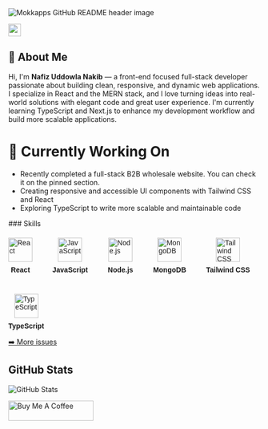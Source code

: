 <img src="https://i.ibb.co/rGjmk44k/Chat-GPT-Image-Jun-25-2025-02-40-41-AM.png" alt="Mokkapps GitHub README header image">
<p> <a href="https://www.linkedin.com/in/nafiz-uddowla-nakib-42a730335/"><img src="https://img.shields.io/badge/linkedin-%230077B5.svg?&style=for-the-badge&logo=linkedin&logoColor=white" height=25></a></p>
<h2>👋 About Me</h2>
  
<p>
  Hi, I'm <strong>Nafiz Uddowla Nakib</strong> — a front-end focused full-stack developer passionate about building clean, responsive, and dynamic web applications. I specialize in React and the MERN stack, and I love turning ideas into real-world solutions with elegant code and great user experience. I'm currently learning TypeScript and Next.js to enhance my development workflow and build more scalable applications.
</p>
<h1>🚀 Currently Working On</h1>
<ul>
  <li>Recently completed a full-stack B2B wholesale website. You can check it on the pinned section.</li>
  <li>Creating responsive and accessible UI components with Tailwind CSS and React</li>
  <li>Exploring TypeScript to write more scalable and maintainable code</li>
</ul>
### Skills

<div style="display: flex; gap: 40px; flex-wrap: wrap; margin-top: 20px; font-family: Arial, sans-serif;">
  <div style="display: flex; flex-direction: column; align-items: center; gap: 8px;">
    <img src="https://cdn.jsdelivr.net/gh/devicons/devicon/icons/react/react-original.svg" alt="React" width="48" height="48" />
    <span style="font-weight: bold;">React</span>
  </div>
  <div style="display: flex; flex-direction: column; align-items: center; gap: 8px;">
    <img src="https://cdn.jsdelivr.net/gh/devicons/devicon/icons/javascript/javascript-original.svg" alt="JavaScript" width="48" height="48" />
    <span style="font-weight: bold;">JavaScript</span>
  </div>
  <div style="display: flex; flex-direction: column; align-items: center; gap: 8px;">
    <img src="https://cdn.jsdelivr.net/gh/devicons/devicon/icons/nodejs/nodejs-original.svg" alt="Node.js" width="48" height="48" />
    <span style="font-weight: bold;">Node.js</span>
  </div>
  <div style="display: flex; flex-direction: column; align-items: center; gap: 8px;">
    <img src="https://cdn.jsdelivr.net/gh/devicons/devicon/icons/mongodb/mongodb-original.svg" alt="MongoDB" width="48" height="48" />
    <span style="font-weight: bold;">MongoDB</span>
  </div>
  <div style="display: flex; flex-direction: column; align-items: center; gap: 8px;">
    <img src="https://cdn.jsdelivr.net/gh/devicons/devicon/icons/tailwindcss/tailwindcss-plain.svg" alt="Tailwind CSS" width="48" height="48" />
    <span style="font-weight: bold;">Tailwind CSS</span>
  </div>
  <div style="display: flex; flex-direction: column; align-items: center; gap: 8px;">
    <img src="https://cdn.jsdelivr.net/gh/devicons/devicon/icons/typescript/typescript-original.svg" alt="TypeScript" width="48" height="48" />
    <span style="font-weight: bold;">TypeScript</span>
  </div>
</div>


<p><a href="https://weekly-vue.news/issues">➡️ More issues</a></p>
<h2>GitHub Stats</h2>
<p><img src="https://github-readme-stats.vercel.app/api?username=mokkapps&amp;show_icons=true" alt="GitHub Stats"></p>
  <a href="https://www.buymeacoffee.com/mokkapps" target="_blank" rel="noreferrer nofollow">
      <img src="https://cdn.buymeacoffee.com/buttons/default-red.png" alt="Buy Me A Coffee" height="40" width="170" >
    </a>
